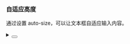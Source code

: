 ### 自适应高度

通过设置 <yc-tag>auto-size</yc-tag>，可以让文本框自适应输入内容。

<div class="cell-demo vp-raw">
   <yc-textarea
    default-value="This is the contents of the textarea. This is the contents of the textarea. This is the contents of the textarea."
    auto-size />
  <yc-textarea
    default-value="This is the contents of the textarea. This is the contents of the textarea. This is the contents of the textarea."
    :auto-size="{
      minRows: 2,
      maxRows: 5,
    }"
    style="margin-top: 20px" />
</div>

<details>
<summary>
 <button class="code-btn"  >
    <icon-code />
 </button>
</summary>

```vue
<template>
  <yc-textarea
    default-value="This is the contents of the textarea. This is the contents of the textarea. This is the contents of the textarea."
    auto-size />
  <yc-textarea
    default-value="This is the contents of the textarea. This is the contents of the textarea. This is the contents of the textarea."
    :auto-size="{
      minRows: 2,
      maxRows: 5,
    }"
    style="margin-top: 20px" />
</template>
```

</details>
